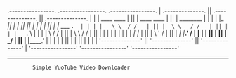  .----------------.  .----------------.  .----------------. 
| .--------------. || .--------------. || .--------------. |
| |  ____  ____  | || | ____   ____  | || |  ________    | |
| | |_  _||_  _| | || ||_  _| |_  _| | || | |_   ___ `.  | |
| |   \ \  / /   | || |  \ \   / /   | || |   | |   `. \ | |
| |    \ \/ /    | || |   \ \ / /    | || |   | |    | | | |
| |    _|  |_    | || |    \ ' /     | || |  _| |___.' / | |
| |   |______|   | || |     \_/      | || | |________.'  | |
| |              | || |              | || |              | |
| '--------------' || '--------------' || '--------------' |
 '----------------'  '----------------'  '----------------' 

 ___________________________________________________________
            Simple YuoTube Video Downloader

